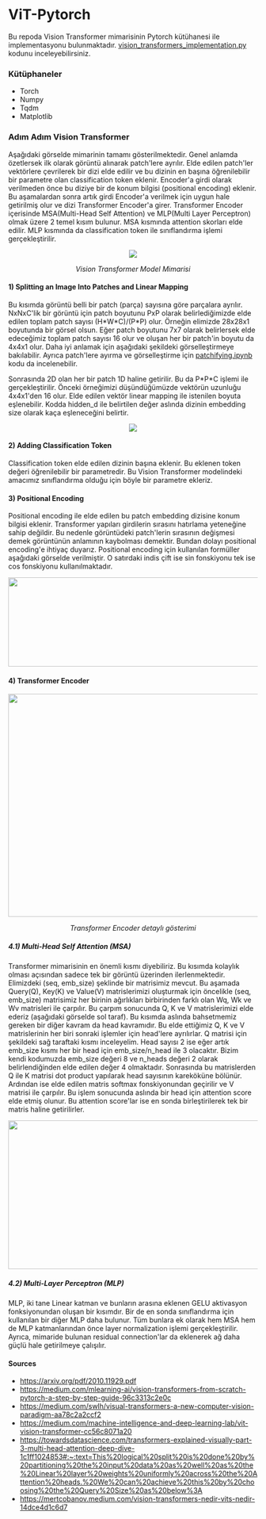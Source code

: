 # ViT-Pytorch
Bu repoda Vision Transformer mimarisinin Pytorch kütühanesi ile implementasyonu bulunmaktadır. [vision_transformers_implementation.py](https://github.com/FidanVural/ViT-Pytorch/blob/main/vision_transformers_implementation.py) kodunu inceleyebilirsiniz.

### Kütüphaneler

- Torch
- Numpy 
- Tqdm
- Matplotlib

### Adım Adım Vision Transformer
Aşağıdaki görselde mimarinin tamamı gösterilmektedir. Genel anlamda özetlersek ilk olarak görüntü alınarak patch'lere ayrılır. Elde edilen patch'ler vektörlere çevrilerek bir dizi elde edilir ve bu dizinin en başına öğrenilebilir bir parametre olan classification token eklenir. Encoder'a girdi olarak verilmeden önce bu diziye bir de konum bilgisi (positional encoding) eklenir. Bu aşamalardan sonra artık girdi Encoder'a verilmek için uygun hale getirilmiş olur ve dizi Transformer Encoder'a girer. Transformer Encoder içerisinde MSA(Multi-Head Self Attention) ve MLP(Multi Layer Perceptron) olmak üzere 2 temel kısım bulunur. MSA kısmında attention skorları elde edilir. MLP kısmında da classification token ile sınıflandırma işlemi gerçekleştirilir.

<p align="center">
  <img src="https://user-images.githubusercontent.com/56233156/236134751-56bcbcc0-6b6b-48fe-a283-aefac390da0f.png">
</p>
<p align="center"> 
    <em>Vision Transformer Model Mimarisi</em>
</p>

#### 1) Splitting an Image Into Patches and Linear Mapping

Bu kısımda görüntü belli bir patch (parça) sayısına göre parçalara ayrılır. NxNxC'lik bir görüntü için patch boyutunu PxP olarak belirlediğimizde elde edilen toplam patch sayısı (H\*W\*C)/(P\*P) olur. Örneğin elimizde 28x28x1 boyutunda bir görsel olsun. Eğer patch boyutunu 7x7 olarak belirlersek elde edeceğimiz toplam patch sayısı 16 olur ve oluşan her bir patch'in boyutu da 4x4x1 olur. Daha iyi anlamak için aşağıdaki şekildeki görselleştirmeye bakılabilir. Ayrıca patch'lere ayırma ve görselleştirme için [patchifying.ipynb](https://github.com/FidanVural/ViT-Pytorch/blob/main/patchifying.ipynb) kodu da incelenebilir.

Sonrasında 2D olan her bir patch 1D haline getirilir. Bu da P\*P\*C işlemi ile gerçekleştirilir. Önceki örneğimizi düşündüğümüzde vektörün uzunluğu 4x4x1'den 16 olur. Elde edilen vektör linear mapping ile istenilen boyuta eşlenebilir. Kodda hidden_d ile belirtilen değer aslında dizinin embedding size olarak kaça eşleneceğini belirtir.

<p align="center">
  <img src="https://user-images.githubusercontent.com/56233156/236192461-375232e6-8abb-46da-9445-b901cf12b255.png">
</p>

#### 2) Adding Classification Token
Classification token elde edilen dizinin başına eklenir. Bu eklenen token değeri öğrenilebilir bir parametredir. Bu Vision Transformer modelindeki amacımız sınıflandırma olduğu için böyle bir parametre ekleriz.

#### 3) Positional Encoding
Positional encoding ile elde edilen bu patch embedding dizisine konum bilgisi eklenir. Transformer yapıları girdilerin sırasını hatırlama yeteneğine sahip değildir. Bu nedenle görüntüdeki patch'lerin sırasının değişmesi demek görüntünün anlamının kaybolması demektir. Bundan dolayı positional encoding'e ihtiyaç duyarız. 
Positional encoding için kullanılan formüller aşağıdaki görselde verilmiştir. O satırdaki indis çift ise sin fonskiyonu tek ise cos fonskiyonu kullanılmaktadır.

<p align="center">
  <img width="600" height="180" src="https://user-images.githubusercontent.com/56233156/236178408-2e9c5704-4445-4cea-97b6-2d2963265304.png">
</p>


#### 4) Transformer Encoder

<p align="center">
  <img width="900" height="450" src="https://user-images.githubusercontent.com/56233156/236441008-76d14cc2-4235-4f8a-8321-64846c989abf.png">
</p>
<p align="center"> 
    <em>Transformer Encoder detaylı gösterimi</em>
</p>

##### 4.1) Multi-Head Self Attention (MSA)
Transformer mimarisinin en önemli kısmı diyebiliriz. Bu kısımda kolaylık olması açısından sadece tek bir görüntü üzerinden ilerlenmektedir. Elimizdeki (seq, emb_size) şeklinde bir matrisimiz mevcut. Bu aşamada Query(Q), Key(K) ve Value(V) matrislerimizi oluşturmak için öncelikle (seq, emb_size) matrisimiz her birinin ağırlıkları birbirinden farklı olan Wq, Wk ve Wv matrisleri ile çarpılır. Bu çarpım sonucunda Q, K ve V matrislerimizi elde ederiz (aşağıdaki görselde sol taraf). Bu kısımda aslında bahsetmemiz gereken bir diğer kavram da head kavramıdır. Bu elde ettiğimiz Q, K ve V matrislerinin her biri sonraki işlemler için head'lere ayrılırlar. Q matrisi için şekildeki sağ taraftaki kısmı inceleyelim. Head sayısı 2 ise eğer artık emb_size kısmı her bir head için emb_size/n_head ile 3 olacaktır. Bizim kendi kodumuzda emb_size değeri 8 ve n_heads değeri 2 olarak belirlendiğinden elde edilen değer 4 olmaktadır. Sonrasında bu matrislerden Q ile K matrisi dot product yapılarak head sayısının kareköküne bölünür. Ardından ise elde edilen matris softmax fonskiyonundan geçirilir ve V matrisi ile çarpılır. Bu işlem sonucunda aslında bir head için attention score elde etmiş olunur. Bu attention score'lar ise en sonda birleştirilerek tek bir matris haline getirilirler. 


<p align="center">
  <img width="860" height="300" src="https://user-images.githubusercontent.com/56233156/236450831-149a2771-a3cb-4939-9280-83be696e9d3f.png">
</p>

##### 4.2) Multi-Layer Perceptron (MLP)
MLP, iki tane Linear katman ve bunların arasına eklenen GELU aktivasyon fonksiyonundan oluşan bir kısımdır. Bir de en sonda sınıflandırma için kullanılan bir diğer MLP daha bulunur. Tüm bunlara ek olarak hem MSA hem de MLP katmanlarından önce layer normalization işlemi gerçekleştirilir. Ayrıca, mimaride bulunan residual connection'lar da eklenerek ağ daha güçlü hale getirilmeye çalışılır.


#### Sources
- https://arxiv.org/pdf/2010.11929.pdf
- https://medium.com/mlearning-ai/vision-transformers-from-scratch-pytorch-a-step-by-step-guide-96c3313c2e0c
- https://medium.com/swlh/visual-transformers-a-new-computer-vision-paradigm-aa78c2a2ccf2
- https://medium.com/machine-intelligence-and-deep-learning-lab/vit-vision-transformer-cc56c8071a20
- https://towardsdatascience.com/transformers-explained-visually-part-3-multi-head-attention-deep-dive-1c1ff1024853#:~:text=This%20logical%20split%20is%20done%20by%20partitioning%20the%20input%20data%20as%20well%20as%20the%20Linear%20layer%20weights%20uniformly%20across%20the%20Attention%20heads.%20We%20can%20achieve%20this%20by%20choosing%20the%20Query%20Size%20as%20below%3A
- https://mertcobanov.medium.com/vision-transformers-nedir-vits-nedir-14dce4d1c6d7
